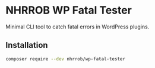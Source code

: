 # NHRROB WP Fatal Tester

Minimal CLI tool to catch fatal errors in WordPress plugins.

## Installation

```bash
composer require --dev nhrrob/wp-fatal-tester
